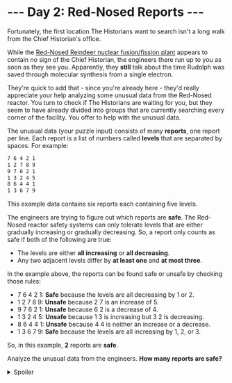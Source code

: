 # --- Day 2: Red-Nosed Reports ---

Fortunately, the first location The Historians want to search isn't a long walk from the Chief Historian's office.

While the [Red-Nosed Reindeer nuclear fusion/fission plant](https://adventofcode.com/2015/day/19) appears to contain no sign of the Chief Historian, the engineers there run up to you as soon as they see you. Apparently, they **still** talk about the time Rudolph was saved through molecular synthesis from a single electron.

They're quick to add that - since you're already here - they'd really appreciate your help analyzing some unusual data from the Red-Nosed reactor. You turn to check if The Historians are waiting for you, but they seem to have already divided into groups that are currently searching every corner of the facility. You offer to help with the unusual data.

The unusual data (your puzzle input) consists of many **reports**, one report per line. Each report is a list of numbers called **levels** that are separated by spaces. For example:

```txt
7 6 4 2 1
1 2 7 8 9
9 7 6 2 1
1 3 2 4 5
8 6 4 4 1
1 3 6 7 9
```

This example data contains six reports each containing five levels.

The engineers are trying to figure out which reports are **safe**. The Red-Nosed reactor safety systems can only tolerate levels that are either gradually increasing or gradually decreasing. So, a report only counts as safe if both of the following are true:

- The levels are either **all increasing** or **all decreasing**.
- Any two adjacent levels differ by **at least one** and **at most three**.

In the example above, the reports can be found safe or unsafe by checking those rules:

- 7 6 4 2 1: **Safe** because the levels are all decreasing by 1 or 2.
- 1 2 7 8 9: **Unsafe** because 2 7 is an increase of 5.
- 9 7 6 2 1: **Unsafe** because 6 2 is a decrease of 4.
- 1 3 2 4 5: **Unsafe** because 1 3 is increasing but 3 2 is decreasing.
- 8 6 4 4 1: **Unsafe** because 4 4 is neither an increase or a decrease.
- 1 3 6 7 9: **Safe** because the levels are all increasing by 1, 2, or 3.

So, in this example, **2** reports are **safe**.

Analyze the unusual data from the engineers. **How many reports are safe?**

<details>
  <summary>Spoiler</summary>

  Your puzzle answer was ``.

  The first half of this puzzle is complete! It provides one gold star: *

</details>